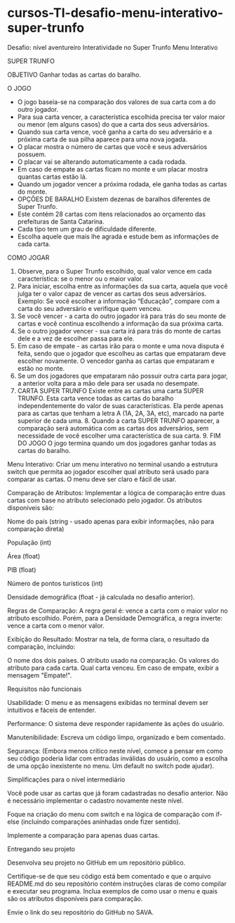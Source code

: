 # cursos-TI-desafio-menu-interativo-super-trunfo
Desafio: nível aventureiro
Interatividade no Super Trunfo
Menu Interativo

SUPER TRUNFO

OBJETIVO
Ganhar todas as cartas do baralho. 

O JOGO
- O jogo baseia-se na comparação dos valores de sua carta com a do outro jogador. 
- Para sua carta vencer, a característica escolhida precisa ter valor maior ou menor (em alguns casos) do que a carta dos seus adversários.
- Quando sua carta vence, você ganha a carta do seu adversário e a próxima carta de sua pilha aparece para uma nova jogada.
- O placar mostra o número de cartas que você e seus adversários possuem.
- O placar vai se alterando automaticamente a cada rodada.
- Em caso de empate as cartas ficam no monte e um placar mostra quantas cartas estão lá.
- Quando um jogador vencer a próxima rodada, ele ganha todas as cartas do monte.
- OPÇÕES DE BARALHO Existem dezenas de baralhos diferentes de Super Trunfo.
- Este contém 28 cartas com itens relacionados ao orçamento das prefeituras de Santa Catarina.
- Cada tipo tem um grau de dificuldade diferente.
- Escolha aquele que mais lhe agrada e estude bem as informações de cada carta.

COMO JOGAR
1. Observe, para o Super Trunfo escolhido, qual valor vence em cada característica: se o menor ou o maior valor.
2. Para iniciar, escolha entre as informações da sua carta, aquela que você julga ter o valor capaz de vencer as cartas dos seus adversários.  Exemplo: Se você escolher a informação “Educação”, compare com a carta do seu adversário e verifique quem venceu.
3. Se você vencer - a carta do outro jogador irá para trás do seu monte de cartas e você continua escolhendo a informação da sua próxima carta.
4. Se o outro jogador vencer - sua carta irá para trás do monte de cartas dele e a vez de escolher passa para ele.
5. Em caso de empate - as cartas irão para o monte e uma nova disputa é feita, sendo que o jogador que escolheu as cartas que empataram deve escolher novamente. O vencedor ganha as cartas que empataram e estão no monte.
6. Se um dos jogadores que empataram não possuir outra carta para jogar, a anterior volta para a mão dele para ser usada no desempate.
7. CARTA SUPER TRUNFO Existe entre as cartas uma carta SUPER TRUNFO. Esta carta vence todas as cartas do baralho independentemente do valor de suas características. Ela perde apenas para as cartas que tenham a letra A (1A, 2A, 3A, etc), marcado na parte superior de cada uma. 8. Quando a carta SUPER TRUNFO aparecer, a comparação será automática com as cartas dos adversários, sem necessidade de você escolher uma característica de sua carta.  9. FIM DO JOGO O jogo termina quando um dos jogadores ganhar todas as cartas do baralho. 

Menu Interativo: Criar um menu interativo no terminal usando a estrutura switch que permita ao jogador escolher qual atributo será usado para comparar as cartas. O menu deve ser claro e fácil de usar.
 
Comparação de Atributos: Implementar a lógica de comparação entre duas cartas com base no atributo selecionado pelo jogador. Os atributos disponíveis são:
 
Nome do país (string - usado apenas para exibir informações, não para comparação direta)
 
População (int)
 
Área (float)
 
PIB (float)
 
Número de pontos turísticos (int)
 
Densidade demográfica (float - já calculada no desafio anterior).
 
Regras de Comparação: A regra geral é: vence a carta com o maior valor no atributo escolhido. Porém, para a Densidade Demográfica, a regra inverte: vence a carta com o menor valor.
 
Exibição do Resultado: Mostrar na tela, de forma clara, o resultado da comparação, incluindo:
 
O nome dos dois países.
O atributo usado na comparação.
Os valores do atributo para cada carta.
Qual carta venceu.
Em caso de empate, exibir a mensagem "Empate!".

Requisitos não funcionais


Usabilidade: O menu e as mensagens exibidas no terminal devem ser intuitivos e fáceis de entender.
 
Performance: O sistema deve responder rapidamente às ações do usuário.
 
Manutenibilidade: Escreva um código limpo, organizado e bem comentado.
 
Segurança: (Embora menos crítico neste nível, comece a pensar em como seu código poderia lidar com entradas inválidas do usuário, como a escolha de uma opção inexistente no menu. Um default no switch pode ajudar).
 


Simplificações para o nível intermediário


Você pode usar as cartas que já foram cadastradas no desafio anterior. Não é necessário implementar o cadastro novamente neste nível.
 
Foque na criação do menu com switch e na lógica de comparação com if-else (incluindo comparações aninhadas onde fizer sentido).
 
Implemente a comparação para apenas duas cartas.

Entregando seu projeto


Desenvolva seu projeto no GitHub em um repositório público.
 
Certifique-se de que seu código está bem comentado e que o arquivo README.md do seu repositório contém instruções claras de como compilar e executar seu programa. Inclua exemplos de como usar o menu e quais são os atributos disponíveis para comparação.
 
Envie o link do seu repositório do GitHub no SAVA.
